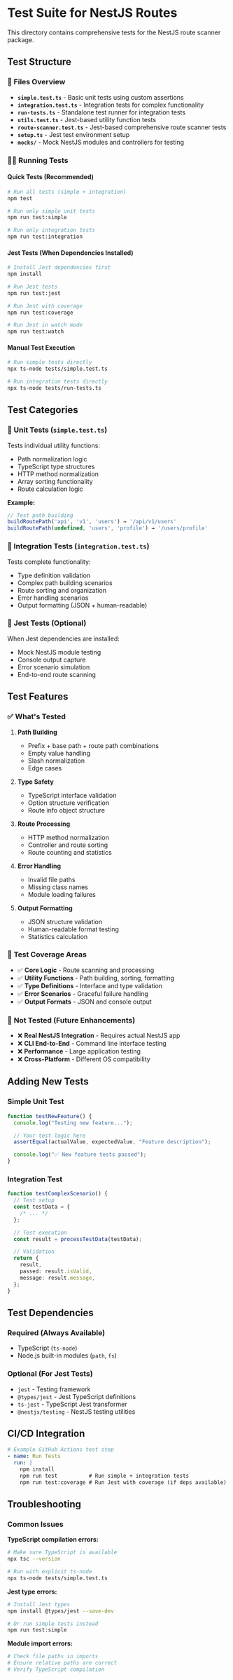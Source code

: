 # Test Suite for NestJS Routes

This directory contains comprehensive tests for the NestJS route scanner package.

## Test Structure

### 📁 Files Overview

- **`simple.test.ts`** - Basic unit tests using custom assertions
- **`integration.test.ts`** - Integration tests for complex functionality
- **`run-tests.ts`** - Standalone test runner for integration tests
- **`utils.test.ts`** - Jest-based utility function tests
- **`route-scanner.test.ts`** - Jest-based comprehensive route scanner tests
- **`setup.ts`** - Jest test environment setup
- **`mocks/`** - Mock NestJS modules and controllers for testing

### 🏃‍♂️ Running Tests

#### Quick Tests (Recommended)

```bash
# Run all tests (simple + integration)
npm test

# Run only simple unit tests
npm run test:simple

# Run only integration tests
npm run test:integration
```

#### Jest Tests (When Dependencies Installed)

```bash
# Install Jest dependencies first
npm install

# Run Jest tests
npm run test:jest

# Run Jest with coverage
npm run test:coverage

# Run Jest in watch mode
npm run test:watch
```

#### Manual Test Execution

```bash
# Run simple tests directly
npx ts-node tests/simple.test.ts

# Run integration tests directly
npx ts-node tests/run-tests.ts
```

## Test Categories

### 🔧 Unit Tests (`simple.test.ts`)

Tests individual utility functions:

- Path normalization logic
- TypeScript type structures
- HTTP method normalization
- Array sorting functionality
- Route calculation logic

**Example:**

```typescript
// Test path building
buildRoutePath('api', 'v1', 'users') → '/api/v1/users'
buildRoutePath(undefined, 'users', 'profile') → '/users/profile'
```

### 🔀 Integration Tests (`integration.test.ts`)

Tests complete functionality:

- Type definition validation
- Complex path building scenarios
- Route sorting and organization
- Error handling scenarios
- Output formatting (JSON + human-readable)

### 🧪 Jest Tests (Optional)

When Jest dependencies are installed:

- Mock NestJS module testing
- Console output capture
- Error scenario simulation
- End-to-end route scanning

## Test Features

### ✅ **What's Tested**

1. **Path Building**

   - Prefix + base path + route path combinations
   - Empty value handling
   - Slash normalization
   - Edge cases

2. **Type Safety**

   - TypeScript interface validation
   - Option structure verification
   - Route info object structure

3. **Route Processing**

   - HTTP method normalization
   - Controller and route sorting
   - Route counting and statistics

4. **Error Handling**

   - Invalid file paths
   - Missing class names
   - Module loading failures

5. **Output Formatting**
   - JSON structure validation
   - Human-readable format testing
   - Statistics calculation

### 🎯 **Test Coverage Areas**

- ✅ **Core Logic** - Route scanning and processing
- ✅ **Utility Functions** - Path building, sorting, formatting
- ✅ **Type Definitions** - Interface and type validation
- ✅ **Error Scenarios** - Graceful failure handling
- ✅ **Output Formats** - JSON and console output

### 🚫 **Not Tested (Future Enhancements)**

- ❌ **Real NestJS Integration** - Requires actual NestJS app
- ❌ **CLI End-to-End** - Command line interface testing
- ❌ **Performance** - Large application testing
- ❌ **Cross-Platform** - Different OS compatibility

## Adding New Tests

### Simple Unit Test

```typescript
function testNewFeature() {
  console.log("Testing new feature...");

  // Your test logic here
  assertEqual(actualValue, expectedValue, "Feature description");

  console.log("✅ New feature tests passed");
}
```

### Integration Test

```typescript
function testComplexScenario() {
  // Test setup
  const testData = {
    /* ... */
  };

  // Test execution
  const result = processTestData(testData);

  // Validation
  return {
    result,
    passed: result.isValid,
    message: result.message,
  };
}
```

## Test Dependencies

### Required (Always Available)

- TypeScript (`ts-node`)
- Node.js built-in modules (`path`, `fs`)

### Optional (For Jest Tests)

- `jest` - Testing framework
- `@types/jest` - Jest TypeScript definitions
- `ts-jest` - TypeScript Jest transformer
- `@nestjs/testing` - NestJS testing utilities

## CI/CD Integration

```yaml
# Example GitHub Actions test step
- name: Run Tests
  run: |
    npm install
    npm run test          # Run simple + integration tests
    npm run test:coverage # Run Jest with coverage (if deps available)
```

## Troubleshooting

### Common Issues

**TypeScript compilation errors:**

```bash
# Make sure TypeScript is available
npx tsc --version

# Run with explicit ts-node
npx ts-node tests/simple.test.ts
```

**Jest type errors:**

```bash
# Install Jest types
npm install @types/jest --save-dev

# Or run simple tests instead
npm run test:simple
```

**Module import errors:**

```bash
# Check file paths in imports
# Ensure relative paths are correct
# Verify TypeScript compilation
```
